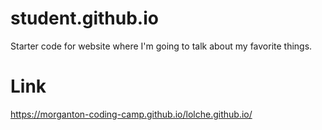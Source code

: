 # student.github.io
Starter code for website where I'm going to talk about my favorite things.

# Link
https://morganton-coding-camp.github.io/lolche.github.io/
